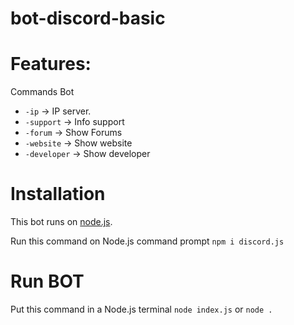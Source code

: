 # bot-discord-basic

# Features:

Commands Bot

- `-ip` -> IP server.
- `-support` -> Info support
- `-forum` -> Show Forums
- `-website` -> Show website
- `-developer` -> Show developer

# Installation

This bot runs on [node.js](https://nodejs.org).

Run this command on Node.js command prompt `npm i discord.js`

# Run BOT

Put this command in a Node.js terminal `node index.js` or `node .`
